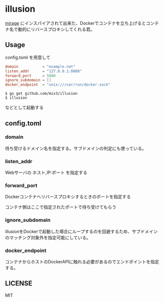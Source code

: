 # illusion

[mirage](https://github.com/acidlemon/mirage) にインスパイアされて出来た、Dockerでコンテナを立ち上げるとコンテナ名で動的にリバースプロキシしてくれる君。

## Usage

config.toml を用意して
```toml
domain           = "example.net"
listen_addr      = "127.0.0.1:8080"
forward_port     = 5000
ignore_subdomain = []
docker_endpoint  = "unix:///var/run/docker.sock"
```

```
$ go get github.com/mix3/illusion
$ illusion
```

などとして起動する

## config.toml

### domain

待ち受けるドメイン名を指定する。サブドメインの判定にも使っている。

### listen\_addr

Webサーバの ホスト,IP:ポート を指定する

### forward\_port

Dockerコンテナへリバースプロキシするときのポートを指定する

コンテナ側はここで指定されたポートで待ち受けてもらう

### ignore\_subdomain

illusionをDockerで起動した場合にループするのを回避するため、サブドメインのマッチング対象外を指定可能にしている。

### docker\_endpoint

コンテナからホストのDockerAPIに触れる必要があるのでエンドポイントを指定する。

## LICENSE

MIT
